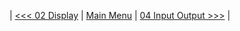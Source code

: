 | [<<< 02 Display](https://github.com/jpbatz/microbit_tutorial_I/blob/master/02_display/display.ipynb) | [Main Menu](https://github.com/jpbatz/microbit_tutorial_I/blob/master/README.md) | [04 Input Output >>>](https://github.com/jpbatz/microbit_tutorial_I/blob/master/04_input_output/io.ipynb) | 
